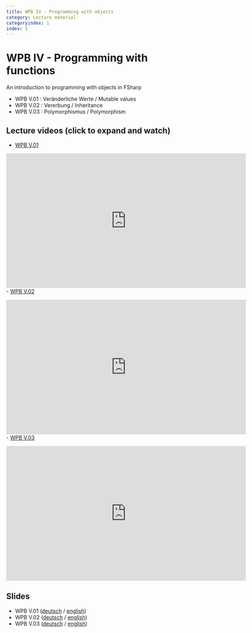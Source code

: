 ```yaml
---
title: WPB IV - Programming with objects
category: Lecture material
categoryindex: 1
index: 5
---
```


# WPB IV - Programming with functions

An introduction to programming with objects in FSharp

- WPB V.01 : Veränderliche Werte / Mutable values
- WPB V.02 : Vererbung / Inheritance
- WPB V.03 : Polymorphismus / Polymorphism
 
## Lecture videos (click to expand and watch)

- <a href="#vimeo-1" data-action="collapse">WPB V.01 </a></p>
<div id="vimeo-1" class="is-collapsible">
    <iframe title="vimeo-player" src="https://player.vimeo.com/video/420275523" width="640" height="360" frameborder="0" allowfullscreen="allowfullscreen"></iframe>
</div>
- <a href="#vimeo-2" data-action="collapse">WPB V.02 </a></p>
<div id="vimeo-2" class="is-collapsible">
    <iframe title="vimeo-player" src="https://player.vimeo.com/video/420419644" width="640" height="360" frameborder="0" allowfullscreen="allowfullscreen"></iframe>
</div>
- <a href="#vimeo-3" data-action="collapse">WPB V.03 </a></p>
<div id="vimeo-3" class="is-collapsible">
    <iframe title="vimeo-player" src="https://player.vimeo.com/video/420639045" width="640" height="360" frameborder="0" allowfullscreen="allowfullscreen"></iframe>
</div>

## Slides

- WPB V.01 ([deutsch](https://csb.bio.uni-kl.de/teaching/WPB_Podcast/V01_Veraenderliche_Werte.pdf) / [english](https://csb.bio.uni-kl.de/teaching/WPB_Podcast/eng/V01_Mutable_Values.pdf))
- WPB V.02 ([deutsch](https://csb.bio.uni-kl.de/teaching/WPB_Podcast/V02_Vererbung.pdf) / [english](https://csb.bio.uni-kl.de/teaching/WPB_Podcast/eng/V02_Inheritance.pdf))
- WPB V.03 ([deutsch](https://csb.bio.uni-kl.de/teaching/WPB_Podcast/V03_Polymorphismus.pdf) / [english](https://csb.bio.uni-kl.de/teaching/WPB_Podcast/eng/V03_Polymorphism.pdf))


